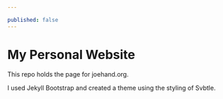 ```yaml
---

published: false
---
```


# My Personal Website

This repo holds the page for joehand.org. 

I used Jekyll Bootstrap and created a theme using the styling of Svbtle.

